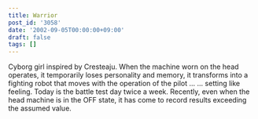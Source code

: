 ```yaml
---
title: Warrior
post_id: '3058'
date: '2002-09-05T00:00:00+09:00'
draft: false
tags: []
---
```


Cyborg girl inspired by Cresteaju. When the machine worn on the head operates, it temporarily loses personality and memory, it transforms into a fighting robot that moves with the operation of the pilot ... ... setting like feeling. Today is the battle test day twice a week. Recently, even when the head machine is in the OFF state, it has come to record results exceeding the assumed value.